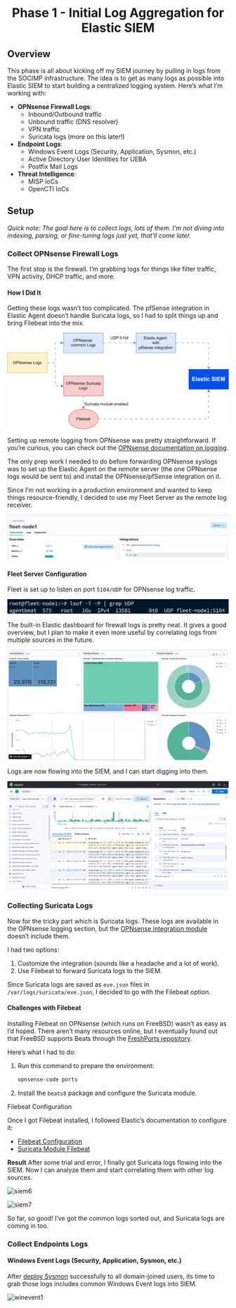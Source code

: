 <h1 align="center">
Phase 1 - Initial Log Aggregation for Elastic SIEM
</h1>

## Overview
This phase is all about kicking off my SIEM journey by pulling in logs from the SOCIMP infrastructure. The idea is to get as many logs as possible into Elastic SIEM to start building a centralized logging system. Here’s what I’m working with:

- **OPNsense Firewall Logs**:
  - Inbound/Outbound traffic
  - Unbound traffic (DNS resolver)
  - VPN traffic
  - Suricata logs (more on this later!)
- **Endpoint Logs**:
  - Windows Event Logs (Security, Application, Sysmon, etc.)
  - Active Directory User Identities for UEBA
  - Postfix Mail Logs
- **Threat Intelligence**:
  - MISP IoCs
  - OpenCTI IoCs

## Setup
*Quick note: The goal here is to collect logs, lots of them. I’m not diving into indexing, parsing, or fine-tuning logs just yet, that’ll come later.*

### Collect OPNsense Firewall Logs
The first stop is the firewall. I’m grabbing logs for things like filter traffic, VPN activity, DHCP traffic, and more.

#### How I Did It
Getting these logs wasn’t too complicated. The pfSense integration in Elastic Agent doesn’t handle Suricata logs, so I had to split things up and bring Filebeat into the mix.

![Firewall Logs Dashboard](/images/elasticsiem/firewalllog.svg)

Setting up remote logging from OPNsense was pretty straightforward. If you’re curious, you can check out the [OPNsense documentation on logging](https://docs.opnsense.org/manual/settingsmenu.html#logging). 

The only prep work I needed to do before forwarding OPNsense syslogs was to set up the Elastic Agent on the remote server (the one OPNsense logs would be sent to) and install the OPNsense/pfSense integration on it.

Since I’m not working in a production environment and wanted to keep things resource-friendly, I decided to use my Fleet Server as the remote log receiver.

![Fleet Server Setup](/images/elasticsiem/firewalllog2.png)

#### Fleet Server Configuration
Fleet is set up to listen on port `5104/UDP` for OPNsense log traffic. 

![Fleet Listening Port](/images/elasticsiem/firewalllog3.png)

The built-in Elastic dashboard for firewall logs is pretty neat. It gives a good overview, but I plan to make it even more useful by correlating logs from multiple sources in the future.

![Firewall Logs Dashboard Example](/images/elasticsiem/firewalllog4.png)

Logs are now flowing into the SIEM, and I can start digging into them.

![Firewall Logs Investigation](/images/elasticsiem/firewalllog5.png)

### Collecting Suricata Logs
Now for the tricky part which is Suricata logs. These logs are available in the OPNsense logging section, but the [OPNsense integration module](https://www.elastic.co/guide/en/integrations/current/pfsense.html) doesn’t include them. 

I had two options:
1. Customize the integration (sounds like a headache and a lot of work).
2. Use Filebeat to forward Suricata logs to the SIEM.

Since Suricata logs are saved as `eve.json` files in `/var/logs/suricata/eve.json`, I decided to go with the Filebeat option. 

#### Challenges with Filebeat
Installing Filebeat on OPNsense (which runs on FreeBSD) wasn’t as easy as I’d hoped. There aren’t many resources online, but I eventually found out that FreeBSD supports Beats through the [FreshPorts repository](https://www.freshports.org/sysutils/beats8/).

Here’s what I had to do:
1. Run this command to prepare the environment:
   ```bash
   opnsense-code ports
    ```

2. Install the `beats8` package and configure the Suricata module.

Filebeat Configuration

Once I got Filebeat installed, I followed Elastic’s documentation to configure it:

- [Filebeat Configuration](https://www.elastic.co/guide/en/beats/filebeat/current/filebeat-installation-configuration.html)
- [Suricata Module Filebeat](https://www.elastic.co/guide/en/beats/filebeat/current/filebeat-module-suricata.html) 

**Result**
After some trial and error, I finally got Suricata logs flowing into the SIEM. Now I can analyze them and start correlating them with other log sources.

![siem6](/images/elasticsiem/firewalllog6.png)

![siem7](/images/elasticsiem/firewalllog7.png)

So far, so good! I’ve got the common logs sorted out, and Suricata logs are coming in too.

### Collect Endpoints Logs
#### Windows Event Logs (Security, Application, Sysmon, etc.)
After [deploy Sysmon](/deployment/active-directory/adds.md) successfully to all domain-joined users, its time to grab those logs includes common Windows Event logs into SIEM. 

![winevent1](/images/elasticsiem/winevent1.svg)

